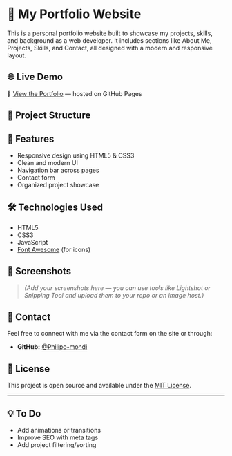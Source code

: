 # 💼 My Portfolio Website

This is a personal portfolio website built to showcase my projects, skills, and background as a web developer. It includes sections like About Me, Projects, Skills, and Contact, all designed with a modern and responsive layout.

## 🌐 Live Demo

🚀 [View the Portfolio](https://philipo-mondi.github.io/My-Portfolio/) — hosted on GitHub Pages

## 📁 Project Structure


## 🎨 Features

- Responsive design using HTML5 & CSS3
- Clean and modern UI
- Navigation bar across pages
- Contact form
- Organized project showcase

## 🛠️ Technologies Used

- HTML5
- CSS3
- JavaScript
- [Font Awesome](https://fontawesome.com/) (for icons)

## 📸 Screenshots

> *(Add your screenshots here — you can use tools like Lightshot or Snipping Tool and upload them to your repo or an image host.)*

## 📩 Contact

Feel free to connect with me via the contact form on the site or through:

- **GitHub:** [@Philipo-mondi](https://github.com/Philipo-mondi)

## 📝 License

This project is open source and available under the [MIT License](LICENSE).

---

## 💡 To Do

- Add animations or transitions
- Improve SEO with meta tags
- Add project filtering/sorting


